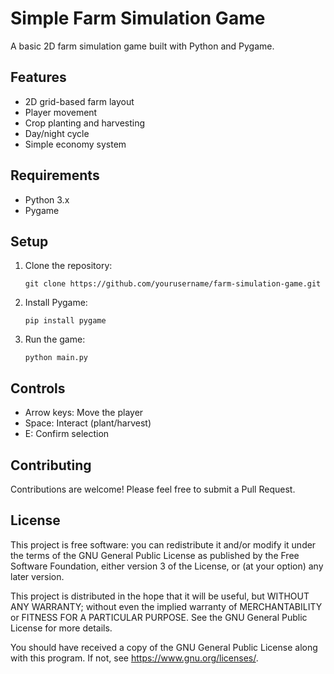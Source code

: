 # Simple Farm Simulation Game

A basic 2D farm simulation game built with Python and Pygame.

## Features

- 2D grid-based farm layout
- Player movement
- Crop planting and harvesting
- Day/night cycle
- Simple economy system

## Requirements

- Python 3.x
- Pygame

## Setup

1. Clone the repository:
   ```
   git clone https://github.com/yourusername/farm-simulation-game.git
   ```

2. Install Pygame:
   ```
   pip install pygame
   ```

3. Run the game:
   ```
   python main.py
   ```

## Controls

- Arrow keys: Move the player
- Space: Interact (plant/harvest)
- E: Confirm selection

## Contributing

Contributions are welcome! Please feel free to submit a Pull Request.

## License

This project is free software: you can redistribute it and/or modify it under the terms of the GNU General Public License as published by the Free Software Foundation, either version 3 of the License, or (at your option) any later version.

This project is distributed in the hope that it will be useful, but WITHOUT ANY WARRANTY; without even the implied warranty of MERCHANTABILITY or FITNESS FOR A PARTICULAR PURPOSE. See the GNU General Public License for more details.

You should have received a copy of the GNU General Public License along with this program. If not, see <https://www.gnu.org/licenses/>.
